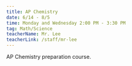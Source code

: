 ```yaml
---
title: AP Chemistry
date: 6/14 - 8/5
time: Monday and Wednesday 2:00 PM - 3:30 PM
tag: Math/Science
teacherName: Mr. Lee
teacherLink: /staff/mr-lee
---
```

AP Chemistry preparation course.